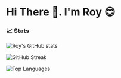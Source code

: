 # Hi There 👋. I'm Roy 😊

### 📈 Stats

![Roy's GitHub stats](https://github-readme-stats.vercel.app/api?username=yahyobek0606&show_icons=true&theme=tokyonight&count_private=true&include_all_commits=true)

![GitHub Streak](https://github-readme-streak-stats.herokuapp.com/?user=yahyobek0606&theme=tokyonight)

![Top Languages](https://github-readme-stats.vercel.app/api/top-langs/?username=yahyobek0606&layout=compact&theme=tokyonight)

